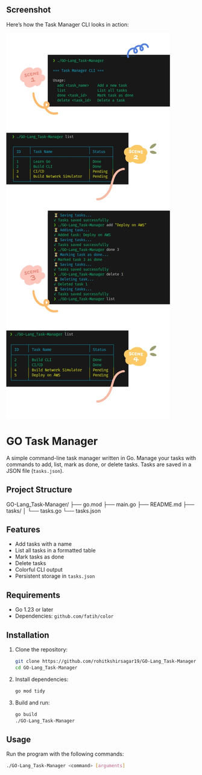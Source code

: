 ## Screenshot

Here’s how the Task Manager CLI looks in action:

![Task Manager CLI Screenshot](SS/looks.jpeg)
# GO Task Manager

A simple command-line task manager written in Go. Manage your tasks with commands to add, list, mark as done, or delete tasks. Tasks are saved in a JSON file (`tasks.json`).

## Project Structure
GO-Lang_Task-Manager/
├── go.mod
├── main.go
├── README.md
├── tasks/
│   └── tasks.go
└── tasks.json

## Features

- Add tasks with a name
- List all tasks in a formatted table
- Mark tasks as done
- Delete tasks
- Colorful CLI output
- Persistent storage in `tasks.json`

## Requirements

- Go 1.23 or later
- Dependencies: `github.com/fatih/color`

## Installation

1. Clone the repository:
   ```bash
   git clone https://github.com/rohitkshirsagar19/GO-Lang_Task-Manager.git
   cd GO-Lang_Task-Manager
   ```
2. Install dependencies:
    ```bash
    go mod tidy
    ```
3. Build and run:
    ```bash
    go build
    ./GO-Lang_Task-Manager
    ```
## Usage

Run the program with the following commands:
```bash
./GO-Lang_Task-Manager <command> [arguments]
```